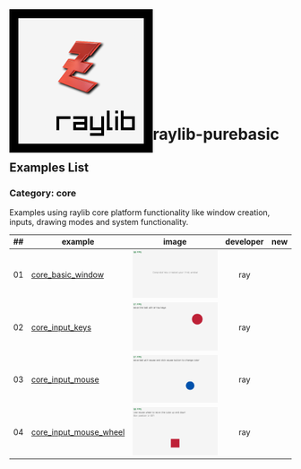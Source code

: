 ﻿<img align="left" src="https://github.com/D-a-n-i-l-o/raylib-purebasic/blob/master/raylib-purebasic.png" width=256>

<br><br><br><br><br><br><br><br><br>

# raylib-purebasic

## Examples List

### Category: core

Examples using raylib core platform functionality like window creation, inputs, drawing modes and system functionality.

| ## | example  | image  | developer  | new |
|----|----------|--------|:----------:|:---:|
| 01 | [core_basic_window](core/core_basic_window.pb)                     | <img src="core/screenshots/core_basic_window.png" alt="core_basic_window" width="200">                     | ray        |    |
| 02 | [core_input_keys](core/core_input_keys.pb)                         | <img src="core/screenshots/core_input_keys.png" alt="core_input_keys" width="200">                         | ray        |    |
| 03 | [core_input_mouse](core/core_input_mouse.pb)                       | <img src="core/screenshots/core_input_mouse.png" alt="core_input_mouse" width="200">                       | ray        |    |
| 04 | [core_input_mouse_wheel](core/core_input_mouse_wheel.pb)           | <img src="core/screenshots/core_input_mouse_wheel.png" alt="core_input_mouse_wheel" width="200">           | ray        |    |
